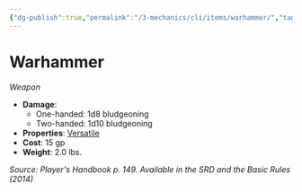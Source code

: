 ```yaml
---
{"dg-publish":true,"permalink":"/3-mechanics/cli/items/warhammer/","tags":["ttrpg-cli/compendium/src/5e/phb","ttrpg-cli/item/rarity/none","ttrpg-cli/item/weapon/martial","ttrpg-cli/item/weapon/melee"]}
---
```


# Warhammer
*Weapon*  


- **Damage**:
  - One-handed: 1d8 bludgeoning
  - Two-handed: 1d10 bludgeoning
- **Properties**: [Versatile](3-Mechanics/CLI/rules/item-properties.md#Versatile)
- **Cost**: 15 gp
- **Weight**: 2.0 lbs.

*Source: Player's Handbook p. 149. Available in the <span title='Systems Reference Document (5.1)'>SRD</span> and the Basic Rules (2014)*